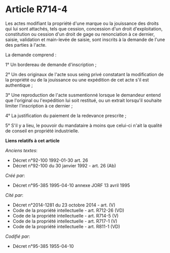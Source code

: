 # Article R714-4

Les actes modifiant la propriété d'une marque ou la jouissance des droits qui lui sont attachés, tels que cession, concession
d'un droit d'exploitation, constitution ou cession d'un droit de gage ou renonciation à ce dernier, saisie, validation et
main-levée de saisie, sont inscrits à la demande de l'une des parties à l'acte.

La demande comprend :

1° Un bordereau de demande d'inscription ;

2° Un des originaux de l'acte sous seing privé constatant la modification de la propriété ou de la jouissance ou une
expédition de cet acte s'il est authentique ;

3° Une reproduction de l'acte susmentionné lorsque le demandeur entend que l'original ou l'expédition lui soit restitué, ou
un extrait lorsqu'il souhaite limiter l'inscription à ce dernier ;

4° La justification du paiement de la redevance prescrite ;

5° S'il y a lieu, le pouvoir du mandataire à moins que celui-ci n'ait la qualité de conseil en propriété industrielle.

**Liens relatifs à cet article**

_Anciens textes_:

  - Décret n°92-100 1992-01-30 art. 26
  - Décret n°92-100 du 30 janvier 1992 - art. 26 (Ab)

_Créé par_:

  - Décret n°95-385 1995-04-10 annexe JORF 13 avril 1995

_Cité par_:

  - Décret n°2014-1281 du 23 octobre 2014 - art. (V)
  - Code de la propriété intellectuelle - art. R712-26 (VD)
  - Code de la propriété intellectuelle - art. R714-5 (V)
  - Code de la propriété intellectuelle - art. R717-1 (V)
  - Code de la propriété intellectuelle - art. R811-1 (VD)

_Codifié par_:

  - Décret n°95-385 1955-04-10
